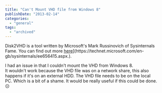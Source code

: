 ```yaml
---
title: "Can't Mount VHD file from Windows 8"
publishDate: "2013-02-14"
categories: 
  - "general"
tags: 
  - "archived"
---
```


Disk2VHD is a tool written by Microsoft's Mark Russinovich of Sysinternals Fame. You can find out more [here](https://technet.microsoft.com/en-gb/sysinternals/ee656415.aspx.)](https://technet.microsoft.com/en-gb/sysinternals/ee656415.aspx.).

I had an issue in that I couldn't mount the VHD from Windows 8. It wouldn't work because the VHD file was on a network share, this also happens if it's on an external HDD. The VHD file needs to be on the local PC. Which is a bit of a shame. It would be really useful if this could be done. ☹️
